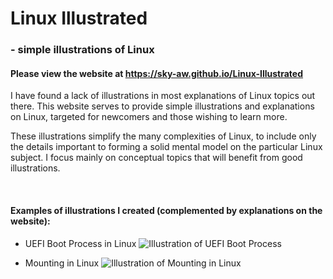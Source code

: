 # Linux Illustrated

### - simple illustrations of Linux

#### Please view the website at https://sky-aw.github.io/Linux-Illustrated

I have found a lack of illustrations in most explanations of Linux topics out there. This website serves to provide simple illustrations and explanations on Linux, targeted for newcomers and those wishing to learn more.

These illustrations simplify the many complexities of Linux, to include only the details important to forming a solid mental model on the particular Linux subject. I focus mainly on conceptual topics that will benefit from good illustrations. 

<br>

#### Examples of illustrations I created (complemented by explanations on the website):
- UEFI Boot Process in Linux
![Illustration of UEFI Boot Process](https://sky-aw.github.io/linux_illustrated/images/boot/boot_01.png)

- Mounting in Linux
![Illustration of Mounting in Linux](https://sky-aw.github.io/linux_illustrated/images/boot/mount_01.png)
